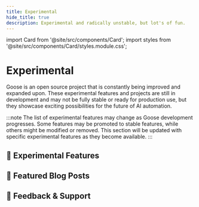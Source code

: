```yaml
---
title: Experimental
hide_title: true
description: Experimental and radically unstable, but lot's of fun.
---
```


import Card from '@site/src/components/Card';
import styles from '@site/src/components/Card/styles.module.css';

<h1 className={styles.pageTitle}>Experimental</h1>
<p className={styles.pageDescription}>
  Goose is an open source project that is constantly being improved and expanded upon. These experimental features and projects are still in development and may not be fully stable or ready for production use, but they showcase exciting possibilities for the future of AI automation.
</p>

:::note
The list of experimental features may change as Goose development progresses. Some features may be promoted to stable features, while others might be modified or removed. This section will be updated with specific experimental features as they become available.
:::

<div className={styles.categorySection}>
  <h2 className={styles.categoryTitle}>🧪 Experimental Features</h2>
  <div className={styles.cardGrid}>
      <Card 
      title="Subagents"
      description="Independent instances that execute tasks while keeping your main conversation clean and focused. Run tasks sequentially or in parallel with process isolation and context preservation."
      link="/docs/experimental/subagents"
    />
    <Card 
      title="Ollama Tool Shim"
      description="Enable tool calling capabilities for language models that don't natively support tool calling (like DeepSeek) using an experimental local interpreter model setup."
      link="/docs/experimental/ollama"
    />
    <Card 
      title="Goose Mobile"
      description="An experimental Android automation app that acts as an open agent running on your phone, providing maximal automation of everyday tasks."
      link="/docs/experimental/goose-mobile"
    />
    <Card 
      title="VS Code Extension"
      description="An experimental extension enabling Goose to work within VS Code."
      link="/docs/experimental/vs-code-extension"
    />
    <Card 
      title="Running Sub-Recipes In Parallel"
      description="Run multiple sub-recipes instances concurrently with real-time progress tracking."
      link="/docs/experimental/sub-recipes-in-parallel"
    />
  </div>
</div>

<div className={styles.categorySection}>
  <h2 className={styles.categoryTitle}>📝 Featured Blog Posts</h2>
  <div className={styles.cardGrid}>
    <Card 
      title="Finetuning Toolshim Models for Tool Calling"
      description="Addressing performance limitations in models without native tool calling support through dedicated toolshim model development."
      link="/blog/2025/04/11/finetuning-toolshim"
    />
    <Card 
      title="AI, But Make It Local With Goose and Ollama"
      description="Learn how to integrate Goose with Ollama for a fully local AI experience, including structured outputs and tool calling capabilities."
      link="/blog/2025/03/14/goose-ollama"
    />
    <Card 
      title="Community-Inspired Benchmarking: The Goose Vibe Check"
      description="See how open source AI models measure up in our first Goose agent benchmark tests, including toolshim performance analysis."
      link="/blog/2025/03/31/goose-benchmark"
    />
  </div>
</div>

<div className={styles.categorySection}>
  <h2 className={styles.categoryTitle}>💬 Feedback & Support</h2>
  <div className={styles.cardGrid}>
    <Card 
      title="GitHub Issues"
      description="Report bugs, request features, or contribute to the development of experimental features."
      link="https://github.com/block/goose/issues"
    />
    <Card 
      title="Discord Community"
      description="Join our community to discuss experimental features, share feedback, and connect with other users."
      link="https://discord.gg/block-opensource"
    />
  </div>
</div>